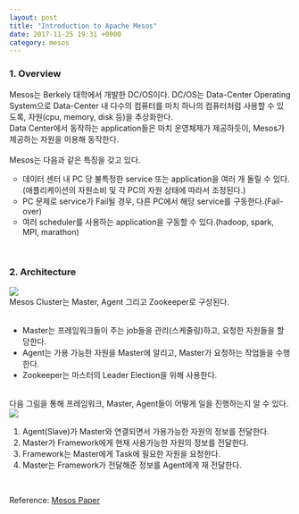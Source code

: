```yaml
---
layout: post
title: "Introduction to Apache Mesos"
date: 2017-11-25 19:31 +0900
category: mesos
---
```


<h3>1. Overview</h3>
Mesos는 Berkely 대학에서 개발한 DC/OS이다. DC/OS는 Data-Center Operating System으로 Data-Center 내 다수의 컴퓨터를 마치 하나의 컴퓨터처럼 사용할 수 있도록, 자원(cpu, memory, disk 등)을 추상화한다.<br />
Data Center에서 동작하는 application들은 마치 운영체제가 제공하듯이, Mesos가 제공하는 자원을 이용해 동작한다. <br />
<br />
Mesos는 다음과 같은 특징을 갖고 있다.
<ul type="circle">
    <li>데이터 센터 내 PC 당 불특정한 service 또는 application을 여러 개 돌릴 수 있다. (애플리케이션의 자원소비 및 각 PC의 자원 상태에 따라서 조정된다.)</li>
    <li>PC 문제로 service가 Fail될 경우, 다른 PC에서 해당 service를 구동한다.(Fail-over)</li>
    <li>여러 scheduler를 사용하는 application을 구동할 수 있다.(hadoop, spark, MPI, marathon)</li>
</ul>
<br />
<h3>2. Architecture</h3>

<img src="{{ site.url }}/assets/mesos_architecture.png" class="center-image" />
<br />
Mesos Cluster는 Master, Agent 그리고 Zookeeper로 구성된다.<br />
<br />
<ul type-"circle">
<li>Master는 프레임워크들이 주는 job들을 관리(스케줄링)하고, 요청한 자원들을 할당한다.</li>
<li>Agent는 가용 가능한 자원을 Master에 알리고, Master가 요청하는 작업들을 수행한다.</li>
<li>Zookeeper는 마스터의 Leader Election을 위해 사용한다.</li>
</ul>
<br />
다음 그림을 통해 프레임워크, Master, Agent들이 어떻게 일을 진행하는지 알 수 있다.<br />
<img src="{{ site.url }}/assets/mesos_working.png" class="center-image" />

<ol type="1">
	<li> Agent(Slave)가 Master와 연결되면서 가용가능한 자원의 정보를 전달한다.</li>
	<li> Master가 Framework에게 현재 사용가능한 자원의 정보를 전달한다. </li>
	<li> Framework는 Master에게 Task에 필요한 자원을 요청한다. </li>
	<li> Master는 Framework가 전달해준 정보를 Agent에게 재 전달한다.</li>
</ol>
<br />

Reference: [Mesos Paper][mesospaper]

[mesospaper]: 	https://people.eecs.berkeley.edu/~alig/papers/mesos.pdf